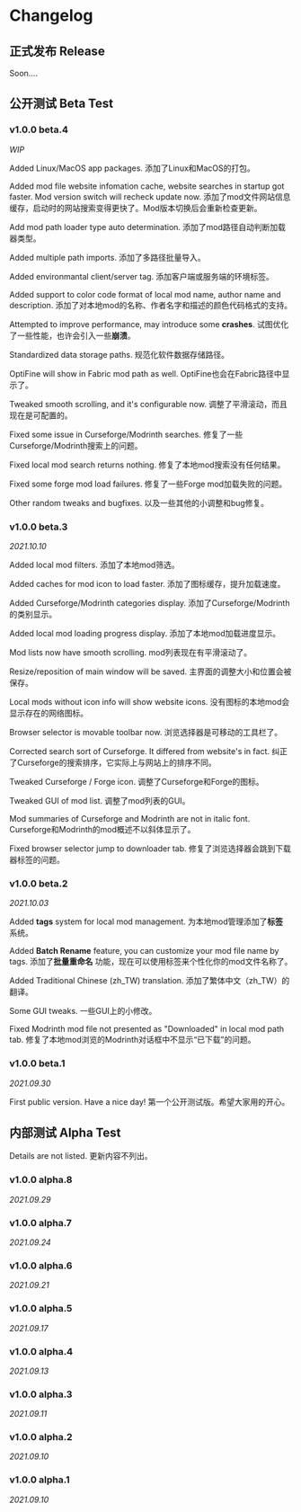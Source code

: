 # Changelog

## 正式发布 Release

Soon....

## 公开测试 Beta Test

### v1.0.0 beta.4

*WIP*

Added Linux/MacOS app packages.
添加了Linux和MacOS的打包。

Added mod file website infomation cache, website searches in startup got faster. Mod version switch will recheck update now.
添加了mod文件网站信息缓存，启动时的网站搜索变得更快了。Mod版本切换后会重新检查更新。

Add mod path loader type auto determination.
添加了mod路径自动判断加载器类型。

Added multiple path imports.
添加了多路径批量导入。

Added environmantal client/server tag.
添加客户端或服务端的环境标签。

Added support to color code format of local mod name, author name and description.
添加了对本地mod的名称、作者名字和描述的颜色代码格式的支持。

Attempted to improve performance, may introduce some **crashes**.
试图优化了一些性能，也许会引入一些**崩溃**。

Standardized data storage paths.
规范化软件数据存储路径。

OptiFine will show in Fabric mod path as well.
OptiFine也会在Fabric路径中显示了。

Tweaked smooth scrolling, and it's configurable now.
调整了平滑滚动，而且现在是可配置的。

Fixed some issue in Curseforge/Modrinth searches.
修复了一些Curseforge/Modrinth搜索上的问题。

Fixed local mod search returns nothing.
修复了本地mod搜索没有任何结果。

Fixed some forge mod load failures.
修复了一些Forge mod加载失败的问题。

Other random tweaks and bugfixes.
以及一些其他的小调整和bug修复。

### v1.0.0 beta.3

*2021.10.10*

Added local mod filters.
添加了本地mod筛选。

Added caches for mod icon to load faster.
添加了图标缓存，提升加载速度。

Added Curseforge/Modrinth categories display.
添加了Curseforge/Modrinth的类别显示。

Added local mod loading progress display.
添加了本地mod加载进度显示。

Mod lists now have smooth scrolling.
mod列表现在有平滑滚动了。

Resize/reposition of main window will be saved.
主界面的调整大小和位置会被保存。

Local mods without icon info will show website icons.
没有图标的本地mod会显示存在的网络图标。

Browser selector is movable toolbar now.
浏览选择器是可移动的工具栏了。

Corrected search sort of Curseforge. It differed from website's in fact.
纠正了Curseforge的搜索排序，它实际上与网站上的排序不同。

Tweaked Curseforge / Forge icon.
调整了Curseforge和Forge的图标。

Tweaked GUI of mod list.
调整了mod列表的GUI。

Mod summaries of Curseforge and Modrinth are not in italic font.
Curseforge和Modrinth的mod概述不以斜体显示了。

Fixed browser selector jump to downloader tab.
修复了浏览选择器会跳到下载器标签的问题。

### v1.0.0 beta.2

*2021.10.03*

Added **tags** system for local mod management.
为本地mod管理添加了**标签** 系统。 

Added **Batch Rename** feature, you can customize your mod file name by tags.
添加了**批量重命名** 功能，现在可以使用标签来个性化你的mod文件名称了。

Added Traditional Chinese (zh_TW) translation.
添加了繁体中文（zh_TW）的翻译。

Some GUI tweaks.
一些GUI上的小修改。

Fixed Modrinth mod file not presented as "Downloaded" in local mod path tab.
修复了本地mod浏览的Modrinth对话框中不显示“已下载”的问题。

### v1.0.0 beta.1

*2021.09.30*

First public version. Have a nice day!
第一个公开测试版。希望大家用的开心。

## 内部测试 Alpha Test

Details are not listed.
更新内容不列出。

### v1.0.0 alpha.8

*2021.09.29*

### v1.0.0 alpha.7

*2021.09.24*

### v1.0.0 alpha.6

*2021.09.21*

### v1.0.0 alpha.5

*2021.09.17*

### v1.0.0 alpha.4

*2021.09.13*

### v1.0.0 alpha.3

*2021.09.11*

### v1.0.0 alpha.2

*2021.09.10*

### v1.0.0 alpha.1

*2021.09.10*

